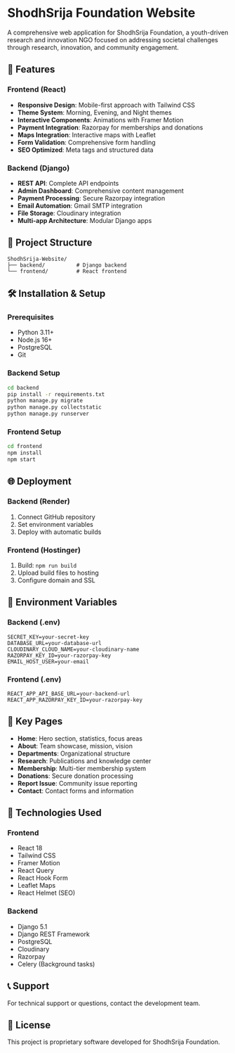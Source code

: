 
# ShodhSrija Foundation Website

A comprehensive web application for ShodhSrija Foundation, a youth-driven research and innovation NGO focused on addressing societal challenges through research, innovation, and community engagement.

## 🚀 Features

### Frontend (React)
- **Responsive Design**: Mobile-first approach with Tailwind CSS
- **Theme System**: Morning, Evening, and Night themes
- **Interactive Components**: Animations with Framer Motion
- **Payment Integration**: Razorpay for memberships and donations
- **Maps Integration**: Interactive maps with Leaflet
- **Form Validation**: Comprehensive form handling
- **SEO Optimized**: Meta tags and structured data

### Backend (Django)
- **REST API**: Complete API endpoints
- **Admin Dashboard**: Comprehensive content management
- **Payment Processing**: Secure Razorpay integration
- **Email Automation**: Gmail SMTP integration
- **File Storage**: Cloudinary integration
- **Multi-app Architecture**: Modular Django apps

## 📁 Project Structure

```
ShodhSrija-Website/
├── backend/          # Django backend
└── frontend/         # React frontend
```

## 🛠️ Installation & Setup

### Prerequisites
- Python 3.11+
- Node.js 16+
- PostgreSQL
- Git

### Backend Setup
```bash
cd backend
pip install -r requirements.txt
python manage.py migrate
python manage.py collectstatic
python manage.py runserver
```

### Frontend Setup
```bash
cd frontend
npm install
npm start
```

## 🌐 Deployment

### Backend (Render)
1. Connect GitHub repository
2. Set environment variables
3. Deploy with automatic builds

### Frontend (Hostinger)
1. Build: `npm run build`
2. Upload build files to hosting
3. Configure domain and SSL

## 📝 Environment Variables

### Backend (.env)
```
SECRET_KEY=your-secret-key
DATABASE_URL=your-database-url
CLOUDINARY_CLOUD_NAME=your-cloudinary-name
RAZORPAY_KEY_ID=your-razorpay-key
EMAIL_HOST_USER=your-email
```

### Frontend (.env)
```
REACT_APP_API_BASE_URL=your-backend-url
REACT_APP_RAZORPAY_KEY_ID=your-razorpay-key
```

## 🎯 Key Pages

- **Home**: Hero section, statistics, focus areas
- **About**: Team showcase, mission, vision
- **Departments**: Organizational structure
- **Research**: Publications and knowledge center
- **Membership**: Multi-tier membership system
- **Donations**: Secure donation processing
- **Report Issue**: Community issue reporting
- **Contact**: Contact forms and information

## 🔧 Technologies Used

### Frontend
- React 18
- Tailwind CSS
- Framer Motion
- React Query
- React Hook Form
- Leaflet Maps
- React Helmet (SEO)

### Backend
- Django 5.1
- Django REST Framework
- PostgreSQL
- Cloudinary
- Razorpay
- Celery (Background tasks)

## 📞 Support

For technical support or questions, contact the development team.

## 📄 License

This project is proprietary software developed for ShodhSrija Foundation.

